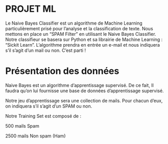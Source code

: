# PROJET ML

Le Naive Bayes Classifier est un algorithme de Machine Learning particulièrement prisé pour l’analyse et la classification de texte. Nous mettons en place un “SPAM Filter” en utilisant le Naive Bayes Classifier. Notre classifieur se basera sur Python et sa librairie de Machine Learning : “Sickit Learn”.  L’algorithme prendra en entrée un e-mail et nous indiquera s’il s’agit d’un mail ou non.  C’est parti !

# Présentation des données

Naive Bayes est un algorithme d’apprentissage supervisé. De ce fait, Il faudra qu’on lui fournisse une base de données d’apprentissage supervisé.

Notre jeu d’apprentissage sera une collection de mails. Pour chacun d’eux, on indiquera s’il s’agit d’un SPAM ou non.

Notre Training Set est composé de :

500 mails Spam

2500 mails Non spam (Ham)


